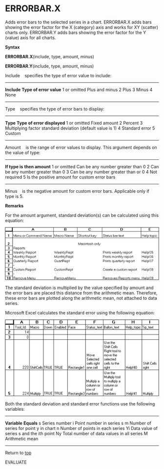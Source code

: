 ERRORBAR.X
======================

Adds error bars to the selected series in a chart. ERRORBAR.X adds bars
showing the error factor for the X (category) axis and works for XY
(scatter) charts only. ERRORBAR.Y adds bars showing the error factor for
the Y (value) axis for all charts.

**Syntax**

**ERRORBAR.X**(include, type, amount, minus)

**ERRORBAR.Y**(include, type, amount, minus)

Include    specifies the type of error value to include:

  -------------- -------------------------
  **Include**    **Type of error value**
  1 or omitted   Plus and minus
  2              Plus
  3              Minus
  4              None
  -------------- -------------------------

Type    specifies the type of error bars to display:

  -------------- ------------------------------------------------------------
  **Type**       **Type of error displayed**
  1 or omitted   Fixed amount
  2              Percent
  3              Multiplying factor standard deviation (default value is 1)
  4              Standard error
  5              Custom
  -------------- ------------------------------------------------------------

Amount    is the range of error values to display. This argument depends
on the value of type:

  ---------------- ----------------------------------------------
  **If type is**   **then amount**
  1 or omitted     Can be any number greater than 0
  2                Can be any number greater than 0
  3                Can be any number greater than or 0
  4                Not required
  5                Is the positive amount for custom error bars
  ---------------- ----------------------------------------------

Minus    is the negative amount for custom error bars. Applicable only
if type is 5.

**Remarks**

For the amount argument, standard deviation(s) can be calculated using
this equation:

![](media/image1.png)

The standard deviation is multiplied by the value specified by amount
and the error bars are placed this distance from the arithmetic mean.
Therefore, these error bars are plotted along the arithmetic mean, not
attached to data series.

Microsoft Excel calculates the standard error using the following
equation:

![](media/image2.png)

Both the standard deviation and standard error functions use the
following variables:

  -------------- -------------------------------------------
  **Variable**   **Equals**
  s              Series number
  i              Point number in series s
  m              Number of series for point y in chart
  n              Number of points in each series
  Yi             Data value of series s and the ith point
  Ny             Total number of data values in all series
  M              Arithmetic mean
  -------------- -------------------------------------------

Return to [top](#E)

EVALUATE
